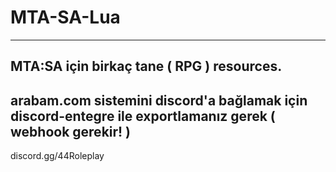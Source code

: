 # MTA-SA-Lua
-----------------------------------------
MTA:SA için birkaç tane ( RPG ) resources.
-----------------------------------------
arabam.com sistemini discord'a bağlamak için discord-entegre ile exportlamanız gerek ( webhook gerekir! )
-----------------------------------------
discord.gg/44Roleplay
